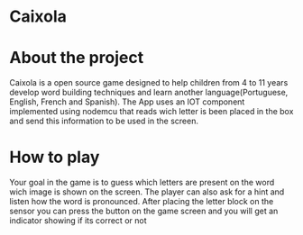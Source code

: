 # Caixola

# About the project

Caixola is a open source game designed to help children from 4 to 11 years develop word building techniques and learn another language(Portuguese, English, French and Spanish). The App uses an IOT component implemented using nodemcu that reads wich letter is been placed in the box and send this information to be used in the screen.

# How to play

Your goal in the game is to guess which letters are present on the word wich image is shown on the screen. The player can also ask for a hint and listen how the word is pronounced. After placing the letter block on the sensor you can press the button on the game screen and you will get an indicator showing if its correct or not
